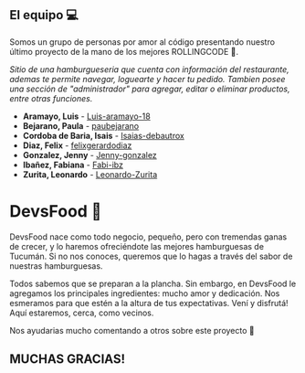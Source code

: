 ## El equipo 💻

Somos un grupo de personas por amor al código presentando nuestro último proyecto de la mano de los mejores ROLLINGCODE 🤍.

_Sitio de una hamburgueseria que cuenta con información del restaurante, ademas te permite navegar, loguearte y hacer tu pedido. Tambien posee una sección de "administrador" para agregar, editar o eliminar productos, entre otras funciones._

* **Aramayo, Luis** - [Luis-aramayo-18](https://github.com/Luis-aramayo-18)
* **Bejarano, Paula** - [paubejarano](https://github.com/paubejarano)
* **Cordoba de Baria, Isais** - [Isaias-debautrox](https://github.com/Isaias-debautrox)
* **Diaz, Felix** - [felixgerardodiaz](https://github.com/felixgerardodiaz)
* **Gonzalez, Jenny** - [Jenny-gonzalez](https://github.com/Jenny-gonzalez)
* **Ibañez, Fabiana** - [Fabi-ibz](https://github.com/Fabi-ibz)
* **Zurita, Leonardo** - [Leonardo-Zurita](https://github.com/Leonardo-Zurita)

# DevsFood 🍔

DevsFood nace como todo negocio, pequeño, pero con tremendas ganas de crecer, y lo haremos ofreciéndote las mejores hamburguesas de Tucumán. Si no nos conoces, queremos que lo hagas a través del sabor de nuestras hamburguesas. 

Todos sabemos que se preparan a la plancha. Sin embargo, en DevsFood le agregamos los principales ingredientes: mucho amor y dedicación. Nos esmeramos para que estén a la altura de tus expectativas. Vení y disfrutá! Aquí estaremos, cerca, como vecinos.


Nos ayudarias mucho comentando a otros sobre este proyecto 📢

## MUCHAS GRACIAS!
